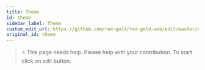 ```yaml
---
title: Theme
id: theme
sidebar_label: Theme
custom_edit_url: https://github.com/red-gold/red-gold-web/edit/master/docs/social/developer/theme.md
original_id: theme
---
```


 > ⭐️ This page needs help. Please help with your contribution. To start click on edit button.
